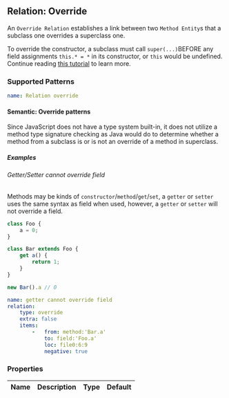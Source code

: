## Relation: Override

An `Override Relation` establishes a link between two `Method Entity`s that a subclass one overrides a superclass one.

To override the constructor, a subclass must call `super(...)`BEFORE any field assignments `this.* = *` in its constructor, or `this` would be undefined. Continue reading [this tutorial](https://javascript.info/class-inheritance#overriding-constructor) to learn more.

### Supported Patterns

```yaml
name: Relation override
```

#### Semantic: Override patterns

Since JavaScript does not have a type system built-in, it does not utilize a method type signature checking as Java would do to determine whether a method from a subclass is or is not an override of a method in superclass.

##### Examples
<!-- 暂未支持 -->
<!-- ###### Subclass overrides method

```js
class Foo {
    method0() {
        console.log('Foo')
    }

    get a() {
        return 0;
    }
}

class Bar extends Foo {
    method0() {
        console.log('Bar')
    }

    get a() {
        return 1;
    }
}

new Bar().method0() // 'Bar'
new Bar().a // 1
```

```yaml
name: Subclass overrides method
relation:
    type: override
    extra: false
    items:
        -   from: method:'Bar.method0'
            to: method:'Foo.method0'
            loc: file0:12:5
        -   from: method:'Bar.a'[@kind=get]
            to: method:'Foo.a'[@kind=get]
            loc: file0:16:9
``` -->
<!-- 暂未支持 -->
<!-- ###### Subclass overrides constructor

```js
class Foo {
    constructor() {
        this.foo = 0;
    }
}

class Bar extends Foo {
    constructor() {
        super();        // Necessary for use `this` later
        this.bar = 1;
    }
}
```

```yaml
name: Subclass overrides constructor
relation:
    type: override
    extra: false
    items:
        -   from: method:'Bar.constructor'
            to: method:'Foo.constructor'
            loc: file0:8:5
``` -->

<!-- ###### Subclass overrides field

```js
class Foo {
    field0 = 0

    constructor() {
        this.field1 = 10;
    }
}

class Bar extends Foo {
    field0 = 1

    constructor() {
        this.field1 = 11;
    }
}

new Bar().field0 // 1
```

```yaml
name: Subclass overrides field
relation:
    type: override
    items:
        -   from: field:'Bar.field0'
            to: field:'Foo.field0'
            loc: file0:10:5
        -   from: field:'Bar.field1'
            to: field:'Foo.field1'
            loc: file0:13:9
``` -->

###### Getter/Setter cannot override field

Methods may be kinds of `constructor`/`method`/`get`/`set`, a `getter` or `setter` uses the same syntax as field when used, however, a `getter` or `setter` will not override a field.

```js
class Foo {
    a = 0;
}

class Bar extends Foo {
    get a() {
        return 1;
    }
}

new Bar().a // 0
```

```yaml
name: getter cannot override field
relation:
    type: override
    extra: false
    items:
        -   from: method:'Bar.a'
            to: field:'Foo.a'
            loc: file0:6:9
            negative: true
```

### Properties

| Name | Description | Type | Default |
|------|-------------|:----:|:-------:|

